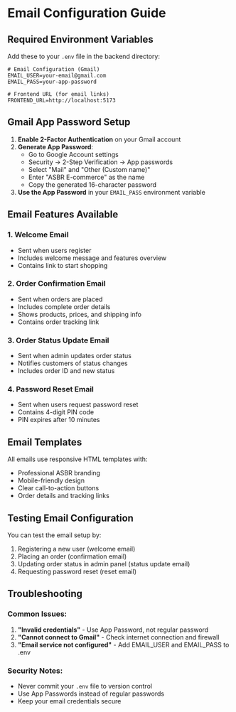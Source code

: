 # Email Configuration Guide

## Required Environment Variables

Add these to your `.env` file in the backend directory:

```env
# Email Configuration (Gmail)
EMAIL_USER=your-email@gmail.com
EMAIL_PASS=your-app-password

# Frontend URL (for email links)
FRONTEND_URL=http://localhost:5173
```

## Gmail App Password Setup

1. **Enable 2-Factor Authentication** on your Gmail account
2. **Generate App Password**:
   - Go to Google Account settings
   - Security → 2-Step Verification → App passwords
   - Select "Mail" and "Other (Custom name)"
   - Enter "ASBR E-commerce" as the name
   - Copy the generated 16-character password
3. **Use the App Password** in your `EMAIL_PASS` environment variable

## Email Features Available

### 1. Welcome Email
- Sent when users register
- Includes welcome message and features overview
- Contains link to start shopping

### 2. Order Confirmation Email
- Sent when orders are placed
- Includes complete order details
- Shows products, prices, and shipping info
- Contains order tracking link

### 3. Order Status Update Email
- Sent when admin updates order status
- Notifies customers of status changes
- Includes order ID and new status

### 4. Password Reset Email
- Sent when users request password reset
- Contains 4-digit PIN code
- PIN expires after 10 minutes

## Email Templates

All emails use responsive HTML templates with:
- Professional ASBR branding
- Mobile-friendly design
- Clear call-to-action buttons
- Order details and tracking links

## Testing Email Configuration

You can test the email setup by:
1. Registering a new user (welcome email)
2. Placing an order (confirmation email)
3. Updating order status in admin panel (status update email)
4. Requesting password reset (reset email)

## Troubleshooting

### Common Issues:
1. **"Invalid credentials"** - Use App Password, not regular password
2. **"Cannot connect to Gmail"** - Check internet connection and firewall
3. **"Email service not configured"** - Add EMAIL_USER and EMAIL_PASS to .env

### Security Notes:
- Never commit your `.env` file to version control
- Use App Passwords instead of regular passwords
- Keep your email credentials secure 